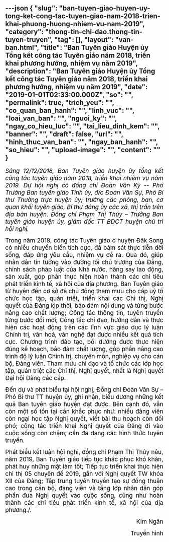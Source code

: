 ---json
{
    "slug": "ban-tuyen-giao-huyen-uy-tong-ket-cong-tac-tuyen-giao-nam-2018-trien-khai-phuong-huong-nhiem-vu-nam-2019",
    "category": "thong-tin-chi-dao.thong-tin-tuyen-truyen",
    "tag": [],
    "layout": "van-ban.html",
    "title": "Ban Tuyên giáo Huyện ủy Tổng kết công tác Tuyên giáo năm 2018, triển khai phương hướng, nhiệm vụ năm 2019",
    "description": "Ban Tuyên giáo Huyện ủy Tổng kết công tác Tuyên giáo năm 2018, triển khai phương hướng, nhiệm vụ năm 2019",
    "date": "2019-01-01T02:33:00.000Z",
    "so": "",
    "permalink": true,
    "trich_yeu": "",
    "co_quan_ban_hanh": "",
    "linh_vuc": "",
    "loai_van_ban": "",
    "nguoi_ky": "",
    "ngay_co_hieu_luc": "",
    "tai_lieu_dinh_kem": "",
    "banner": "",
    "draft": false,
    "url": "",
    "hinh_thuc_van_ban": "",
    "ngay_ban_hanh": "",
    "so_hieu": "",
    "upload-image": "",
    "__content__": ""
}
---
<p style="text-align:justify"><em><span style="font-size:14.0pt"><span style="background-color:white"><span style="color:black">S&aacute;ng 12/12/2018, Ban Tuy&ecirc;n gi&aacute;o huyện ủy tổng kết c&ocirc;ng t&aacute;c tuy&ecirc;n gi&aacute;o năm 2018, triển khai nhiệm vụ năm 2019. Dự hội nghị c&oacute; đồng ch&iacute; Đo&agrave;n Văn Kỳ -- Ph&oacute; Trưởng Ban tuy&ecirc;n gi&aacute;o Tỉnh ủy, đ/c Đo&agrave;n Văn Sự, Ph&oacute; B&iacute; thư Thường trực huyện ủy; trưởng c&aacute;c ph&ograve;ng, ban, cơ quan khối tuy&ecirc;n gi&aacute;o, B&iacute; thư đảng ủy c&aacute;c x&atilde;, thị trấn tr&ecirc;n địa b&agrave;n huyện. Đồng ch&iacute; Phạm Thị Th&uacute;y &ndash; Trưởng Ban tuy&ecirc;n gi&aacute;o huyện ủy, gi&aacute;m đốc TT BDCT huyện chủ tr&igrave; hội nghị.</span></span></span></em></p>

<p style="margin-left:0in; margin-right:0in; text-align:justify"><span style="background-color:white"><span style="font-size:14.0pt"><span style="color:black">Trong năm 2018, c&ocirc;ng t&aacute;c Tuy&ecirc;n gi&aacute;o ở huyện Đăk Song c&oacute; nhiều chuyển biến t&iacute;ch cực, đ&atilde; b&aacute;m s&aacute;t thực tiễn đời sống, đ&aacute;p ứng y&ecirc;u cầu, nhiệm vụ đề ra. Qua đ&oacute;, gi&uacute;p nh&acirc;n d&acirc;n tin tưởng v&agrave;o đường lối chủ trương của Đảng, ch&iacute;nh s&aacute;ch ph&aacute;p luật của Nh&agrave; nước, hăng say lao động, sản xuất, g&oacute;p phần thực hiện ho&agrave;n th&agrave;nh c&aacute;c chỉ ti&ecirc;u ph&aacute;t triển kinh tế, x&atilde; hội của địa phương. Ban Tuy&ecirc;n gi&aacute;o từ huyện đến cơ sở đ&atilde; chủ động tham mưu cho cấp uỷ tổ chức học tập, qu&aacute;n triệt, triển khai c&aacute;c Chỉ thị, Nghị quyết của Đảng kịp thời, bảo đảm nội dung v&agrave; từng bước n&acirc;ng cao chất lượng; C&ocirc;ng t&aacute;c th&ocirc;ng tin, tuy&ecirc;n truyền từng bước đổi mới; C&ocirc;ng t&aacute;c chỉ đạo, hướng dẫn v&agrave; thực hiện c&aacute;c hoạt động tr&ecirc;n c&aacute;c lĩnh vực gi&aacute;o dục l&yacute; luận Ch&iacute;nh trị, văn ho&aacute;, văn nghệ đạt được nhiều kết quả t&iacute;ch cực. Chương tr&igrave;nh đ&agrave;o tạo, bồi dưỡng được thực hiện đ&uacute;ng kế hoạch, bảo đảm chất lượng, g&oacute;p phần n&acirc;ng cao tr&igrave;nh độ l&yacute; luận Ch&iacute;nh trị, chuy&ecirc;n m&ocirc;n, nghiệp vụ cho c&aacute;n bộ, Đảng vi&ecirc;n. Tham mưu chỉ đạo v&agrave; tổ chức c&aacute;c lớp học tập, qu&aacute;n triệt c&aacute;c Chỉ thị, Nghị quyết, nhất l&agrave; Nghị quyết Đại hội Đảng c&aacute;c cấp.</span></span></span></p>

<p style="margin-left:0in; margin-right:0in; text-align:justify"><span style="background-color:white"><span style="font-size:14.0pt"><span style="color:black">Đến dự v&agrave; ph&aacute;t biểu tại hội nghị, Đồng ch&iacute; Đo&agrave;n Văn Sự &ndash; Ph&oacute; B&iacute; thư TT huyện ủy, ghi nhận, biểu dương những kết quả Ban tuy&ecirc;n gi&aacute;o huyện đạt được. B&ecirc;n cạnh đ&oacute;, vẫn c&ograve;n một số tồn tại cần khắc phục như: nhiều đảng vi&ecirc;n c&ograve;n ngại học tập Nghị quyết, viết b&agrave;i thu hoạch c&ograve;n đối ph&oacute;; c&ocirc;ng t&aacute;c triển khai Nghị quyết của Đảng đi v&agrave;o cuộc sống c&ograve;n chậm; cần đa dạng c&aacute;c h&igrave;nh thức tuy&ecirc;n truyền.</span></span></span></p>

<p style="margin-left:0in; margin-right:0in; text-align:justify"><span style="background-color:white"><span style="font-size:14.0pt"><span style="color:black">Ph&aacute;t biểu kết luận hội nghị, đồng ch&iacute; Phạm Thị Th&uacute;y n&ecirc;u, năm 2019, Ban Tuy&ecirc;n gi&aacute;o tiếp tục khắc phục kh&oacute; khăn, ph&aacute;t huy những mặt l&agrave;m tốt; Tiếp tục triển khai thực hiện chỉ thị 05 chuy&ecirc;n đề 2019, gắn với Nghị quyết TW kh&oacute;a XII của Đảng; Tập trung tuy&ecirc;n truyền tạo sự đồng thuận cao trong c&aacute;n bộ, đảng vi&ecirc;n v&agrave; tầng lớp nh&acirc;n d&acirc;n g&oacute;p phần đưa Nghị quyết v&agrave;o cuộc sống, cũng như ho&agrave;n th&agrave;nh c&aacute;c chỉ ti&ecirc;u ph&aacute;t triển kinh tế, x&atilde; hội của địa phương./.</span></span></span></p>

<p style="margin-left:0in; margin-right:0in; text-align:right"><span style="background-color:white"><span style="font-size:14.0pt"><span style="background-color:white"><span style="color:black">Kim Ng&acirc;n</span></span></span></span></p>

<p style="margin-left:0in; margin-right:0in; text-align:right"><span style="background-color:white"><span style="font-size:14.0pt"><span style="background-color:white"><span style="color:black">Truyền h&igrave;nh</span></span></span></span></p>
